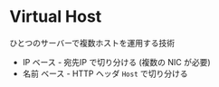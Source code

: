 # Virtual Host

ひとつのサーバーで複数ホストを運用する技術
- IP ベース - 宛先IP で切り分ける (複数の NIC が必要)
- 名前 ベース - HTTP ヘッダ `Host` で切り分ける
